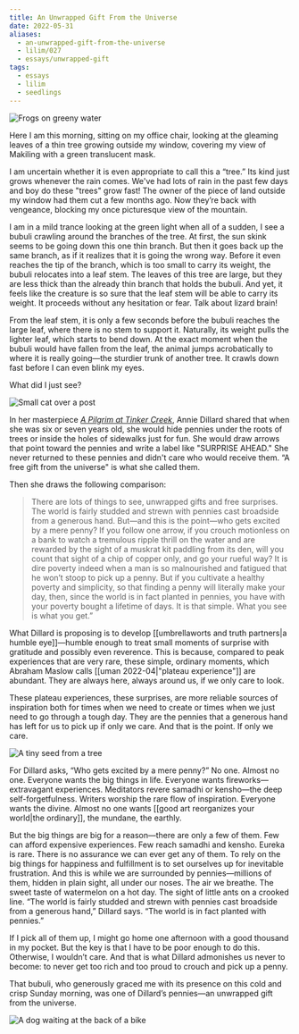 ```yaml
---
title: An Unwrapped Gift From the Universe
date: 2022-05-31
aliases:
  - an-unwrapped-gift-from-the-universe
  - lilim/027
  - essays/unwrapped-gift
tags:
  - essays
  - lilim
  - seedlings
---
```

![Frogs on greeny water](frogs-swimming.jpeg)

Here I am this morning, sitting on my office chair, looking at the gleaming leaves of a thin tree growing outside my window, covering my view of Makiling with a green translucent mask.

I am uncertain whether it is even appropriate to call this a “tree.” Its kind just grows whenever the rain comes. We've had lots of rain in the past few days and boy do these "trees" grow fast! The owner of the piece of land outside my window had them cut a few months ago. Now they’re back with vengeance, blocking my once picturesque view of the mountain.

I am in a mild trance looking at the green light when all of a sudden, I see a bubuli crawling around the branches of the tree. At first, the sun skink seems to be going down this one thin branch. But then it goes back up the same branch, as if it realizes that it is going the wrong way. Before it even reaches the tip of the branch, which is too small to carry its weight, the bubuli relocates into a leaf stem. The leaves of this tree are large, but they are less thick than the already thin branch that holds the bubuli. And yet, it feels like the creature is so sure that the leaf stem will be able to carry its weight. It proceeds without any hesitation or fear. Talk about lizard brain!

From the leaf stem, it is only a few seconds before the bubuli reaches the large leaf, where there is no stem to support it. Naturally, its weight pulls the lighter leaf, which starts to bend down. At the exact moment when the bubuli would have fallen from the leaf, the animal jumps acrobatically to where it is really going—the sturdier trunk of another tree. It crawls down fast before I can even blink my eyes.

What did I just see?

![Small cat over a post](white-cat-on-post.jpeg)

In her masterpiece [*A Pilgrim at Tinker Creek*](https://www.goodreads.com/book/show/12527.Pilgrim_at_Tinker_Creek), Annie Dillard shared that when she was six or seven years old, she would hide pennies under the roots of trees or inside the holes of sidewalks just for fun. She would draw arrows that point toward the pennies and write a label like "SURPRISE AHEAD." She never returned to these pennies and didn't care who would receive them. “A free gift from the universe" is what she called them.

Then she draws the following comparison:

> There are lots of things to see, unwrapped gifts and free surprises. The world is fairly studded and strewn with pennies cast broadside from a generous hand. But—and this is the point—who gets excited by a mere penny? If you follow one arrow, if you crouch motionless on a bank to watch a tremulous ripple thrill on the water and are rewarded by the sight of a muskrat kit paddling from its den, will you count that sight of a chip of copper only, and go your rueful way? It is dire poverty indeed when a man is so malnourished and fatigued that he won’t stoop to pick up a penny. But if you cultivate a healthy poverty and simplicity, so that finding a penny will literally make your day, then, since the world is in fact planted in pennies, you have with your poverty bought a lifetime of days. It is that simple. What you see is what you get.”

What Dillard is proposing is to develop [[umbrellaworts and truth partners|a humble eye]]—humble enough to treat small moments of surprise with gratitude and possibly even reverence. This is because, compared to peak experiences that are very rare, these simple, ordinary moments, which Abraham Maslow calls [[uman 2022-04|"plateau experience"]] are abundant. They are always here, always around us, if we only care to look.

These plateau experiences, these surprises, are more reliable sources of inspiration both for times when we need to create or times when we just need to go through a tough day. They are the pennies that a generous hand has left for us to pick up if only we care. And that is the point. If only we care.

![A tiny seed from a tree](tree-flower.jpeg)

For Dillard asks, “Who gets excited by a mere penny?” No one. Almost no one. Everyone wants the big things in life. Everyone wants fireworks—extravagant experiences. Meditators revere samadhi or kensho—the deep self-forgetfulness. Writers worship the rare flow of inspiration. Everyone wants the divine. Almost no one wants [[good art reorganizes your world|the ordinary]], the mundane, the earthly.

But the big things are big for a reason—there are only a few of them. Few can afford expensive experiences. Few reach samadhi and kensho. Eureka is rare. There is no assurance we can ever get any of them. To rely on the big things for happiness and fulfillment is to set ourselves up for inevitable frustration. And this is while we are surrounded by pennies—millions of them, hidden in plain sight, all under our noses. The air we breathe. The sweet taste of watermelon on a hot day. The sight of little ants on a crooked line. “The world is fairly studded and strewn with pennies cast broadside from a generous hand,” Dillard says. “The world is in fact planted with pennies.”

If I pick all of them up, I might go home one afternoon with a good thousand in my pocket. But the key is that I have to be poor enough to do this. Otherwise, I wouldn’t care. And that is what Dillard admonishes us never to become: to never get too rich and too proud to crouch and pick up a penny.

That bubuli, who generously graced me with its presence on this cold and crisp Sunday morning, was one of Dillard’s pennies—an unwrapped gift from the universe.

![A dog waiting at the back of a bike](dog-on-bike-basket.jpeg)
